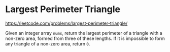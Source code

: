 # Largest Perimeter Triangle

https://leetcode.com/problems/largest-perimeter-triangle/

Given an integer array `nums`, return the largest perimeter of a triangle with a non-zero area, formed from three of these lengths. If it is impossible to form any triangle of a non-zero area, return `0`.

